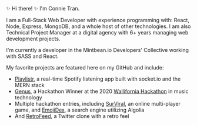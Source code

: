 ✨  Hi there! ✨  I'm Connie Tran. 

I am a Full-Stack Web Developer with experience programming with: React, Node, Express, MongoDB, and a whole host of other technologies. I am also Technical Project Manager at a digital agency with 6+ years managing web development projects.

I'm currently a developer in the Mintbean.io Developers' Collective working with SASS and React.

My favorite projects are featured here on my GitHub and include: 

* [Playlistr](https://github.com/connietran-dev/playlistr-gtech-capstone), a real-time Spotify listening app built with socket.io and the MERN stack
* [Genus](https://www.youtube.com/watch?v=hqa-nIO-M9U), a Hackathon Winner at the 2020 [Wallifornia Hackathon](https://wallifornia-hackathon-2020.devpost.com/) in music technology
* Multiple hackathon entries, including [SurViral](https://github.com/connietran-dev/janebox-surviral-client), an online multi-player game, and [EmojiDex](https://github.com/connietran-dev/algolia-emojidex), a search engine utilizing Algolia
* And [RetroFeed](https://github.com/simonanewton/retro-feed), a Twitter clone with a retro feel 
